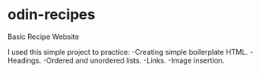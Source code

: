 # odin-recipes

Basic Recipe Website

I used this simple project to practice:
-Creating simple boilerplate HTML.
-Headings.
-Ordered and unordered lists.
-Links.
-Image insertion.
